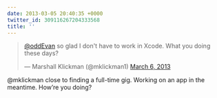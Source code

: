 ```yaml
---
date: 2013-03-05 20:40:35 +0000
twitter_id: 309116267204333568
title: ''
---
```


<blockquote class="twitter-tweet"><p lang="en" dir="ltr"><a href="https://twitter.com/oddEvan?ref_src=twsrc%5Etfw">@oddEvan</a> so glad I don&#39;t have to work in Xcode. What you doing these days?</p>&mdash; Marshall Klickman (@mklickman1) <a href="https://twitter.com/mklickman1/status/309115863921999873?ref_src=twsrc%5Etfw">March 6, 2013</a></blockquote>
<script async src="https://platform.twitter.com/widgets.js" charset="utf-8"></script>

@mklickman close to finding a full-time gig. Working on an app in the meantime. How’re you doing?
